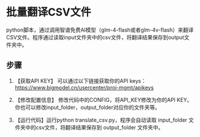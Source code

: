 # 批量翻译CSV文件

python脚本，通过调用智谱免费AI模型（glm-4-flash或者glm-4v-flash）来翻译CSV文件。程序通过读取input文件夹中的csv文件，将翻译结果保存到output文件夹中。

## 步骤

1. 【获取API KEY】 可以通过以下链接获取你的API keys： https://www.bigmodel.cn/usercenter/proj-mgmt/apikeys

2. 【修改配置信息】 修改代码中的CONFIG，将API_KEY修改为你的API KEY。你也可以修改input_folder，output_folder对应你的文件夹等。

3. 【运行代码】运行python translate_csv.py，程序会自动读取 input_folder 文件夹中的csv文件，将翻译结果保存到 output_folder 文件夹中。

